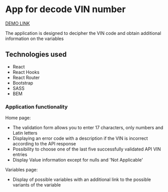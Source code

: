 # App for decode VIN number

[DEMO LINK](https://digitalimplementer.github.io/VINdecoder/)

The application is designed to decipher the VIN code and obtain additional information on the variables

## Technologies used

 - React
 - React Hooks
 - React Router
 - Bootstrap
 - SASS
 - BEM

### Application functionality

Home page:
 - The validation form allows you to enter 17 characters, only numbers and Latin letters
 - Displaying an error code with a description if the VIN is incorrect according to the API response
 - Possibility to choose one of the last five successfully validated API VIN entries
 - Display Value information except for nulls and 'Not Applicable'

Variables page:
- Display of possible variables with an additional link to the possible variants of the variable
